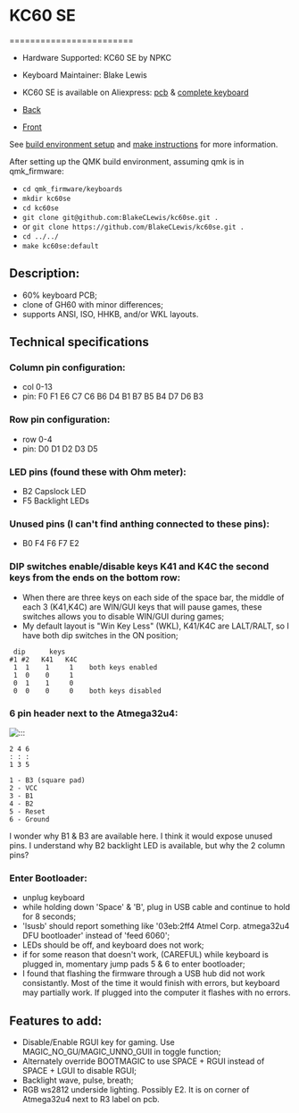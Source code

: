 # KC60 SE
========================

  * Hardware Supported:  KC60 SE by NPKC
  * Keyboard Maintainer: Blake Lewis

  * KC60 SE is available on Aliexpress: [pcb](https://www.aliexpress.com/store/product/Free-shipping-GH60-PCB-KC60-SE-Fully-Programmable-For-DIY-Mechanical-Keyboard-Poker-Faceu-HHKB-Support/429151_32799437588.html?spm=2114.12010608.0.0.2995e5c0hNRgMH) &amp; [complete keyboard](https://www.aliexpress.com/item/HHKB-GH60-Programmable-PCB-CNC-Case-Plate-Switches-Led-Stabilizers-Keycaps-DIY-Kit-For-HHKB-MX/32799705288.html?spm=a2g0s.9042311.0.0.OBQ5JU)
  * [Back](http://i.imgur.com/yrtG6N0.png)
  * [Front](https://i.imgur.com/jw5prK8.jpg)

 See [build environment setup](https://docs.qmk.fm/build_environment_setup.html) and [make instructions](https://docs.qmk.fm/make_instructions.html) for more information.

 After setting up the QMK build environment, assuming qmk is in qmk_firmware:
  * ```cd qmk_firmware/keyboards```
  * ```mkdir kc60se```
  * ```cd kc60se```
  * ```git clone git@github.com:BlakeCLewis/kc60se.git .```
  * or ```git clone https://github.com/BlakeCLewis/kc60se.git .```
  * ```cd ../../```
  * ```make kc60se:default```

## Description:
  * 60% keyboard PCB;
  * clone of GH60 with minor differences;
  * supports ANSI, ISO, HHKB, and/or WKL  layouts.

## Technical specifications
 ### Column pin configuration:
  * col 0-13
  * pin: F0 F1 E6 C7 C6 B6 D4 B1 B7 B5 B4 D7 D6 B3
   
 ### Row pin configuration:
  * row 0-4
  * pin: D0 D1 D2 D3 D5

 ### LED pins (found these with Ohm meter):
  * B2 Capslock LED
  * F5 Backlight LEDs

 ### Unused pins (I can't find anthing connected to these pins):
  * B0 F4 F6 F7 E2

 ### DIP switches enable/disable keys K41 and K4C the second keys from the ends on the bottom row:
  * When there are three keys on each side of the space bar, the middle of each 3 (K41,K4C) are WIN/GUI keys that will pause games, these switches allows you to disable WIN/GUI during games;
  * My default layout is "Win Key Less" (WKL), K41/K4C are LALT/RALT, so I have both dip switches in the ON position;
 ```
  dip      keys
 #1 #2   K41   K4C
  1  1    1     1    both keys enabled
  1  0    0     1   
  0  1    1     0
  0  0    0     0    both keys disabled

 ```

 ### 6 pin header next to the Atmega32u4:

  ![:::](https://i.imgur.com/SGmCW3h.jpg)
  ```
  2 4 6
  : : :
  1 3 5
  ```
  ```
  1 - B3 (square pad)
  2 - VCC
  3 - B1
  4 - B2
  5 - Reset
  6 - Ground
  ```
  I wonder why B1 &amp; B3 are available here. I think it would expose unused pins. I understand why B2 backlight LED is available, but why the 2 column pins?

 ### Enter Bootloader:
  * unplug keyboard
  * while holding down 'Space' &amp; 'B', plug in USB cable and continue to hold for 8 seconds;
  * 'lsusb' should report something like '03eb:2ff4 Atmel Corp. atmega32u4 DFU bootloader' instead of 'feed 6060';
  * LEDs should be off, and keyboard does not work;
  * if for some reason that doesn't work, (CAREFUL) while keyboard is plugged in, momentary jump pads 5 &amp; 6 to enter bootloader;
  * I found that flashing the firmware through a USB hub did not work consistantly. Most of the time it would finish with errors, but keyboard may partially work. If plugged into the computer it flashes with no errors.

  ## Features to add:
   * Disable/Enable RGUI key for gaming. Use MAGIC_NO_GU/MAGIC_UNNO_GUII in toggle function;
   * Alternately override BOOTMAGIC to use SPACE + RGUI instead of SPACE + LGUI to disable RGUI;
   * Backlight  wave, pulse, breath;
   * RGB ws2812 underside lighting. Possibly E2. It is on corner of Atmega32u4 next to R3 label on pcb.

  
